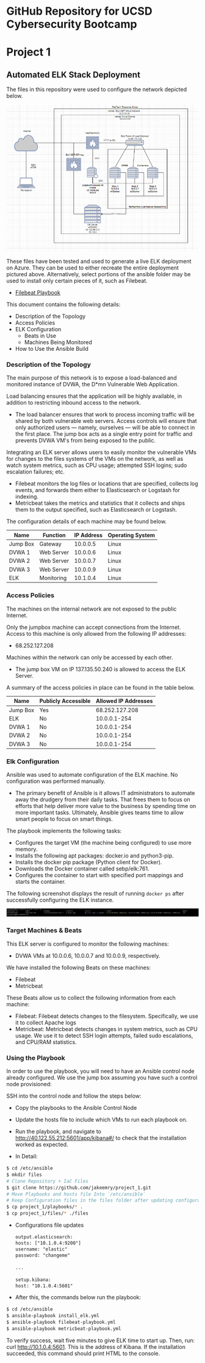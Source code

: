 # **GitHub Repository for UCSD Cybersecurity Bootcamp**

# Project 1

## Automated ELK Stack Deployment

The files in this repository were used to configure the network depicted below.

![](https://github.com/jakeemry/Project_1/blob/main/Diagrams/NetDiagW-ELK_SRVR.PNG)

These files have been tested and used to generate a live ELK deployment on Azure. They can be used to either recreate the entire deployment pictured above. Alternatively, select portions of the ansible folder may be used to install only certain pieces of it, such as Filebeat.

  - [Filebeat Playbook](https://github.com/jakeemry/Project_1/blob/main/Ansible/filebeat-playbook.yml)

This document contains the following details:
- Description of the Topology
- Access Policies
- ELK Configuration
  - Beats in Use
  - Machines Being Monitored
- How to Use the Ansible Build

### Description of the Topology

The main purpose of this network is to expose a load-balanced and monitored instance of DVWA, the D*mn Vulnerable Web Application.

Load balancing ensures that the application will be highly available, in addition to restricting inbound access to the network.
- The load balancer ensures that work to process incoming traffic will be shared by both vulnerable web servers. Access controls will ensure that only authorized users — namely, ourselves — will be able to connect in the first place.  The jump box acts as a single entry point for traffic and prevents DVWA VM's from being exposed to the public.

Integrating an ELK server allows users to easily monitor the vulnerable VMs for changes to the files systems of the VMs on the network, as well as watch system metrics, such as CPU usage; attempted SSH logins; sudo escalation failures; etc.
- Filebeat monitors the log files or locations that are specified, collects log events, and forwards them either to Elasticsearch or Logstash for indexing.
- Metricbeat takes the metrics and statistics that it collects and ships them to the output specified, such as Elasticsearch or Logstash.

The configuration details of each machine may be found below.

| Name     | Function   | IP Address | Operating System |
|----------|------------|------------|------------------|
| Jump Box | Gateway    | 10.0.0.5   | Linux            |
| DVWA 1   | Web Server | 10.0.0.6   | Linux            |
| DVWA 2   | Web Server | 10.0.0.7   | Linux            |
| DVWA 3   | Web Server | 10.0.0.9   | Linux            |
| ELK      | Monitoring | 10.1.0.4   | Linux            |

### Access Policies

The machines on the internal network are not exposed to the public Internet. 

Only the jumpbox machine can accept connections from the Internet. Access to this machine is only allowed from the following IP addresses:
- 68.252.127.208

Machines within the network can only be accessed by each other.
- The jump box VM on IP 137.135.50.240 is allowed to access the ELK Server.

A summary of the access policies in place can be found in the table below.

| Name     | Publicly Accessible | Allowed IP Addresses |
|----------|---------------------|----------------------|
| Jump Box | Yes                 | 68.252.127.208       |
| ELK      | No                  | 10.0.0.1-254         |
| DVWA 1   | No                  | 10.0.0.1-254         |
| DVWA 2   | No                  | 10.0.0.1-254         |
| DVWA 3   | No                  | 10.0.0.1-254         |

### Elk Configuration

Ansible was used to automate configuration of the ELK machine. No configuration was performed manually.
- The primary benefit of Ansible is it allows IT administrators to automate away the drudgery from their daily tasks. That frees them to focus on efforts that help deliver more   value to the business by spending time on more important tasks. Ultimately, Ansible gives teams time to allow smart people to focus on smart things.

The playbook implements the following tasks:
- Configures the target VM (the machine being configured) to use more memory.
- Installs the following apt packages: docker.io and python3-pip.
- Installs the docker pip package (Python client for Docker).
- Downloads the Docker container called sebp/elk:761.
- Configures the container to start with specified port mappings and starts the container.

The following screenshot displays the result of running `docker ps` after successfully configuring the ELK instance.

![](https://github.com/jakeemry/Project_1/blob/main/Diagrams/docker_ps_output.PNG)

### Target Machines & Beats
This ELK server is configured to monitor the following machines:
- DVWA VMs at 10.0.0.6, 10.0.0.7 and 10.0.0.9, respectively.

We have installed the following Beats on these machines:
- Filebeat
- Metricbeat

These Beats allow us to collect the following information from each machine:
- Filebeat: Filebeat detects changes to the filesystem. Specifically, we use it to collect Apache logs
- Metricbeat: Metricbeat detects changes in system metrics, such as CPU usage. We use it to detect SSH login attempts, failed sudo escalations, and CPU/RAM statistics.

### Using the Playbook
In order to use the playbook, you will need to have an Ansible control node already configured. We use the jump box assuming you have such a control node provisioned: 

SSH into the control node and follow the steps below:
- Copy the playbooks to the Ansible Control Node
- Update the hosts file to include which VMs to run each playbook on.
- Run the playbook, and navigate to http://40.122.55.212:5601/app/kibana#/ to check that the installation worked as expected.

- In Detail:

```bash
$ cd /etc/ansible
$ mkdir files
# Clone Repository + IaC Files
$ git clone https://github.com/jakeemry/project_1.git
# Move Playbooks and hosts file Into `/etc/ansible`
# Keep Configuration files in the files folder after updating configurations files, respectively
$ cp project_1/playbooks/* .
$ cp project_1/files/* ./files
```

- Configurations file updates

  ```
  output.elasticsearch:
  hosts: ["10.1.0.4:9200"]
  username: "elastic"
  password: "changeme"

  ...

  setup.kibana:
  host: "10.1.0.4:5601"
  ```

- After this, the commands below run the playbook:

 ```bash
 $ cd /etc/ansible
 $ ansible-playbook install_elk.yml
 $ ansible-playbook filebeat-playbook.yml
 $ ansible-playbook metricbeat-playbook.yml
 ```

To verify success, wait five minutes to give ELK time to start up.
Then, run: curl http://10.1.0.4:5601. This is the address of Kibana. If the installation succeeded, this command should print HTML to the console.
